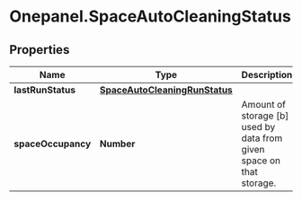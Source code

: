 # Onepanel.SpaceAutoCleaningStatus

## Properties
Name | Type | Description | Notes
------------ | ------------- | ------------- | -------------
**lastRunStatus** | [**SpaceAutoCleaningRunStatus**](SpaceAutoCleaningRunStatus.md) |  | 
**spaceOccupancy** | **Number** | Amount of storage [b] used by data from given space on that storage. | 



